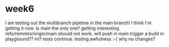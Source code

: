 # week6
I am testing out the multibranch pipeline in the main branch!
I think I'm getting it now.
Is main the only one?
getting interesting.
refs/remotes/origin/main should not work.
will push in main trigger a build in playground??
ini?
tests continue.
testing
awfulness :-(
why no changes?
